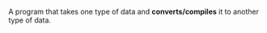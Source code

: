 A program that takes one type of data and <strong>converts/compiles</strong> it to another type of data.
